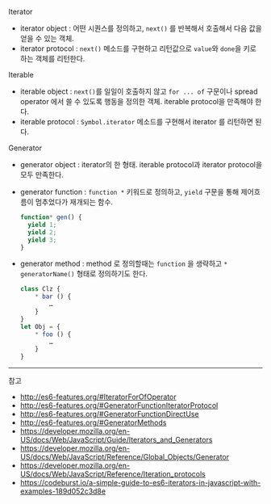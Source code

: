 

Iterator

- iterator object : 어떤 시퀀스를 정의하고, `next()` 를 반복해서 호출해서 다음 값을 얻을 수 있는 객체.
- iterator protocol : `next()` 메소드를 구현하고 리턴값으로 `value`와 `done`을 키로 하는 객체를 리턴한다.

Iterable

- iterable object :  `next()`를 일일이 호출하지 않고 `for ... of` 구문이나 spread operator 에서 쓸 수 있도록 행동을 정의한 객체. iterable protocol을 만족해야 한다.
- iterable protocol : `Symbol.iterator` 메소드를 구현해서 iterator 를 리턴하면 된다.

Generator

- generator object : iterator의 한 형태. iterable protocol과 iterator protocol을 모두 만족한다.
- generator function : `function *` 키워드로 정의하고, `yield` 구문을 통해 제어흐름이 멈추었다가 재개되는 함수.
  ```javascript
  function* gen() {
    yield 1;
    yield 2;
    yield 3;
  }
  ```

- generator method : method 로 정의할때는 `function` 을 생략하고 `* generatorName()` 형태로 정의하기도 한다.
  ```javascript
  class Clz {
      * bar () {
          …
      }
  }
  let Obj = {
      * foo () {
          …
      }
  }
  ```


----

참고

- http://es6-features.org/#IteratorForOfOperator
- http://es6-features.org/#GeneratorFunctionIteratorProtocol
- http://es6-features.org/#GeneratorFunctionDirectUse
- http://es6-features.org/#GeneratorMethods
- https://developer.mozilla.org/en-US/docs/Web/JavaScript/Guide/Iterators_and_Generators
- https://developer.mozilla.org/en-US/docs/Web/JavaScript/Reference/Global_Objects/Generator
- https://developer.mozilla.org/en-US/docs/Web/JavaScript/Reference/Iteration_protocols
- https://codeburst.io/a-simple-guide-to-es6-iterators-in-javascript-with-examples-189d052c3d8e
